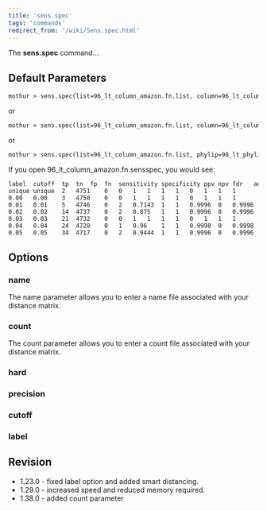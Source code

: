 ```yaml
---
title: 'sens.spec'
tags: 'commands'
redirect_from: '/wiki/Sens.spec.html'
---
```

The **sens.spec** command\...

## Default Parameters

    mothur > sens.spec(list=96_lt_column_amazon.fn.list, column=96_lt_column_amazon.dist, name=amazon.names)

or

    mothur > sens.spec(list=96_lt_column_amazon.fn.list, column=96_lt_column_amazon.dist, count=amazon.count_table)

or

    mothur > sens.spec(list=96_lt_column_amazon.fn.list, phylip=98_lt_phylip_amazon.dist)

If you open 96\_lt\_column\_amazon.fn.sensspec, you would see:

    label  cutoff  tp  tn  fp  fn  sensitivity specificity ppv npv fdr   accuracy  mcc f1score
    unique unique  2   4751    0   0   1   1   1   1   0   1   1   1
    0.00   0.00    3   4750    0   0   1   1   1   1   0   1   1   1
    0.01   0.01    5   4746    0   2   0.7143  1   1   0.9996  0   0.9996  0.845   0.8333
    0.02   0.02    14  4737    0   2   0.875   1   1   0.9996  0   0.9996  0.9352  0.9333
    0.03   0.03    21  4732    0   0   1   1   1   1   0   1   1   1
    0.04   0.04    24  4728    0   1   0.96    1   1   0.9998  0   0.9998  0.9797  0.9796
    0.05   0.05    34  4717    0   2   0.9444  1   1   0.9996  0   0.9996  0.9716  0.9714

## Options

### name

The name parameter allows you to enter a name file associated with your
distance matrix.

### count

The count parameter allows you to enter a count file associated with
your distance matrix.

### hard

### precision

### cutoff

### label

## Revision

-   1.23.0 - fixed label option and added smart distancing.
-   1.29.0 - increased speed and reduced memory required.
-   1.38.0 - added count parameter


